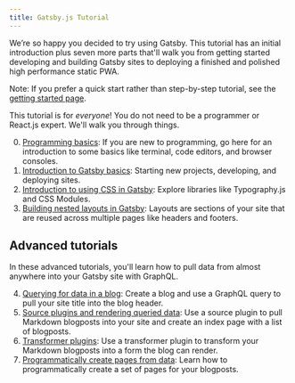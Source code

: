 ```yaml
---
title: Gatsby.js Tutorial
---
```


We’re so happy you decided to try using Gatsby. This tutorial has an initial introduction plus seven more parts that'll walk you from getting started developing and building Gatsby sites to deploying a finished and polished high performance static PWA.

Note: If you prefer a quick start rather than step-by-step tutorial, see the [getting started page](/docs/).

This tutorial is for _everyone_! You do not need to be a programmer or React.js expert. We'll walk you through things.

0. [Programming basics](/tutorial/part-zero/): If you are new to programming, go here for an introduction to some basics like terminal, code editors, and browser consoles.
1. [Introduction to Gatsby basics](/tutorial/part-one/): Starting new projects, developing, and deploying sites.
2. [Introduction to using CSS in Gatsby](/tutorial/part-two/): Explore libraries like Typography.js and CSS Modules.
3. [Building nested layouts in Gatsby](/tutorial/part-three/): Layouts are sections of your site that are reused across multiple pages like headers and footers.

## Advanced tutorials

In these advanced tutorials, you'll learn how to pull data from almost anywhere into your Gatsby site with GraphQL. 

4. [Querying for data in a blog](/tutorial/part-four/): Create a blog and use a GraphQL query to pull your site title into the blog header. 
5. [Source plugins and rendering queried data](/tutorial/part-five/): Use a source plugin to pull Markdown blogposts into your site and create an index page with a list of blogposts.
6. [Transformer plugins](/tutorial/part-six/): Use a transformer plugin to transform your Markdown blogposts into a form the blog can render.
7. [Programmatically create pages from data](/tutorial/part-seven/): Learn how to programmatically create a set of pages for your blogposts.
